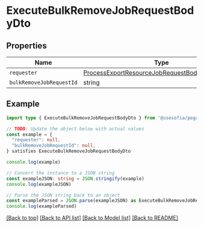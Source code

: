 
# ExecuteBulkRemoveJobRequestBodyDto


## Properties

Name | Type
------------ | -------------
`requester` | [ProcessExportResourceJobRequestBodyDtoRequester](ProcessExportResourceJobRequestBodyDtoRequester.md)
`bulkRemoveJobRequestId` | string

## Example

```typescript
import type { ExecuteBulkRemoveJobRequestBodyDto } from '@usesofia/pegasus-core-api-sdk'

// TODO: Update the object below with actual values
const example = {
  "requester": null,
  "bulkRemoveJobRequestId": null,
} satisfies ExecuteBulkRemoveJobRequestBodyDto

console.log(example)

// Convert the instance to a JSON string
const exampleJSON: string = JSON.stringify(example)
console.log(exampleJSON)

// Parse the JSON string back to an object
const exampleParsed = JSON.parse(exampleJSON) as ExecuteBulkRemoveJobRequestBodyDto
console.log(exampleParsed)
```

[[Back to top]](#) [[Back to API list]](../README.md#api-endpoints) [[Back to Model list]](../README.md#models) [[Back to README]](../README.md)


